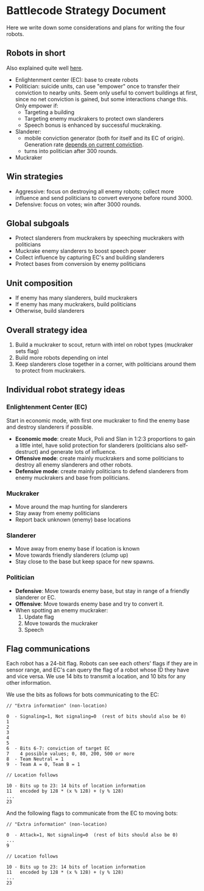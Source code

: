 # Battlecode Strategy Document

Here we write down some considerations and plans for writing the four robots.

## Robots in short

Also explained quite well [here](https://2021.battlecode.org/specs/specs.md.html).

- Enlightenment center (EC): base to create robots
- Politician: suicide units, can use "empower" once to transfer their conviction to nearby units. Seem only useful to convert buildings at first, since no net conviction is gained, but some interactions change this. Only empower if:
  - Targeting a building
  - Targeting enemy muckrakers to protect own slanderers
  - Speech bonus is enhanced by successful muckraking.
- Slanderer:
  - mobile conviction generator (both for itself and its EC of origin). Generation rate [depends on current conviction](https://www.wolframalpha.com/input/?i=plot+%281%2F50+%2B+0.03+*+e%5E%28-0.001*x%29%29+*+x+from+x%3D0+to+1000).
  - turns into politician after 300 rounds.
- Muckraker

## Win strategies

- Aggressive: focus on destroying all enemy robots; collect more influence and send politicians to convert everyone before round 3000.
- Defensive: focus on votes; win after 3000 rounds.

## Global subgoals

- Protect slanderers from muckrakers by speeching muckrakers with politicians
- Muckrake enemy slanderers to boost speech power
- Collect influence by capturing EC's and building slanderers
- Protect bases from conversion by enemy politicians

## Unit composition

- If enemy has many slanderers, build muckrakers
- If enemy has many muckrakers, build politicians
- Otherwise, build slanderers

## Overall strategy idea

1. Build a muckraker to scout, return with intel on robot types (muckraker sets flag)
2. Build more robots depending on intel
3. Keep slanderers close together in a corner, with politicians around them to protect from muckrakers.

## Individual robot strategy ideas

### Enlightenment Center (EC)

Start in economic mode, with first one muckraker to find the enemy base and destroy slanderers if possible.

- **Economic mode**: create Muck, Poli and Slan in 1:2:3 proportions to gain a little intel, have solid protection for slanderers (politicians also self-destruct) and generate lots of influence.
- **Offensive mode**: create mainly muckrakers and some politicians to destroy all enemy slanderers and other robots.
- **Defensive mode**: create mainly politicians to defend slanderers from enemy muckrakers and base from politicians.

### Muckraker

- Move around the map hunting for slanderers
- Stay away from enemy politicians
- Report back unknown (enemy) base locations

### Slanderer

- Move away from enemy base if location is known
- Move towards friendly slanderers (clump up)
- Stay close to the base but keep space for new spawns.

### Politician

- **Defensive**: Move towards enemy base, but stay in range of a friendly slanderer or EC.
- **Offensive**: Move towards enemy base and try to convert it.
- When spotting an enemy muckraker:
  1. Update flag
  2. Move towards the muckraker
  3. Speech

## Flag communications

Each robot has a 24-bit flag. Robots can see each others' flags if they are in sensor range, and EC's can query the flag of a robot whose ID they have and vice versa. We use 14 bits to transmit a location, and 10 bits for any other information.

We use the bits as follows for bots communicating to the EC:

```
// "Extra information" (non-location)

0  - Signaling=1, Not signaling=0  (rest of bits should also be 0)
1
2
3
4
5
6  - Bits 6-7: conviction of target EC
7    4 possible values; 0, 80, 200, 500 or more
8  - Team Neutral = 1
9  - Team A = 0, Team B = 1

// Location follows

10 - Bits up to 23: 14 bits of location information
11   encoded by 128 * (x % 128) + (y % 128)   
...
23
```

And the following flags to communicate from the EC to moving bots:

```
// "Extra information" (non-location)

0  - Attack=1, Not signaling=0  (rest of bits should also be 0)
...
9

// Location follows

10 - Bits up to 23: 14 bits of location information
11   encoded by 128 * (x % 128) + (y % 128)   
...
23
```